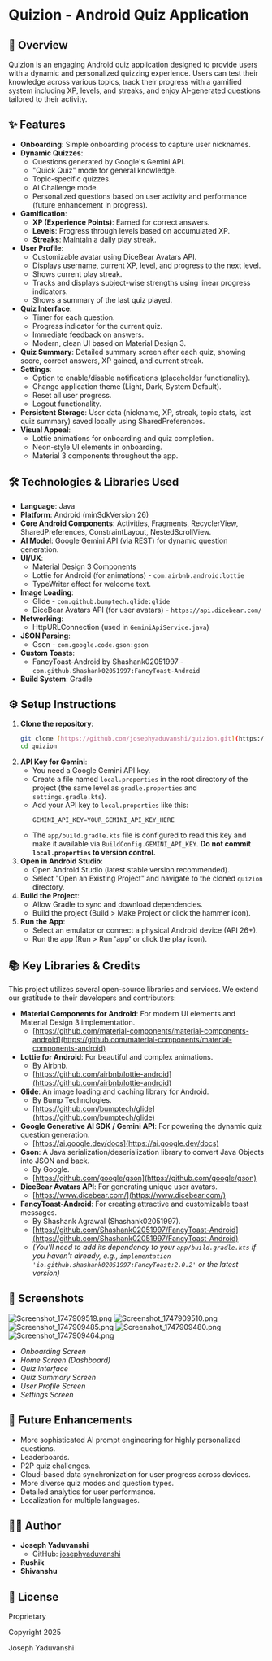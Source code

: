 # Quizion - Android Quiz Application

## 🚀 Overview

Quizion is an engaging Android quiz application designed to provide users with a dynamic and personalized quizzing experience. Users can test their knowledge across various topics, track their progress with a gamified system including XP, levels, and streaks, and enjoy AI-generated questions tailored to their activity.

## ✨ Features

* **Onboarding**: Simple onboarding process to capture user nicknames.
* **Dynamic Quizzes**:
    * Questions generated by Google's Gemini API.
    * "Quick Quiz" mode for general knowledge.
    * Topic-specific quizzes.
    * AI Challenge mode.
    * Personalized questions based on user activity and performance (future enhancement in progress).
* **Gamification**:
    * **XP (Experience Points)**: Earned for correct answers.
    * **Levels**: Progress through levels based on accumulated XP.
    * **Streaks**: Maintain a daily play streak.
* **User Profile**:
    * Customizable avatar using DiceBear Avatars API.
    * Displays username, current XP, level, and progress to the next level.
    * Shows current play streak.
    * Tracks and displays subject-wise strengths using linear progress indicators.
    * Shows a summary of the last quiz played.
* **Quiz Interface**:
    * Timer for each question.
    * Progress indicator for the current quiz.
    * Immediate feedback on answers.
    * Modern, clean UI based on Material Design 3.
* **Quiz Summary**: Detailed summary screen after each quiz, showing score, correct answers, XP gained, and current streak.
* **Settings**:
    * Option to enable/disable notifications (placeholder functionality).
    * Change application theme (Light, Dark, System Default).
    * Reset all user progress.
    * Logout functionality.
* **Persistent Storage**: User data (nickname, XP, streak, topic stats, last quiz summary) saved locally using SharedPreferences.
* **Visual Appeal**:
    * Lottie animations for onboarding and quiz completion.
    * Neon-style UI elements in onboarding.
    * Material 3 components throughout the app.

## 🛠️ Technologies & Libraries Used

* **Language**: Java
* **Platform**: Android (minSdkVersion 26)
* **Core Android Components**: Activities, Fragments, RecyclerView, SharedPreferences, ConstraintLayout, NestedScrollView.
* **AI Model**: Google Gemini API (via REST) for dynamic question generation.
* **UI/UX**:
    * Material Design 3 Components
    * Lottie for Android (for animations) - `com.airbnb.android:lottie`
    * TypeWriter effect for welcome text.
* **Image Loading**:
    * Glide - `com.github.bumptech.glide:glide`
    * DiceBear Avatars API (for user avatars) - `https://api.dicebear.com/`
* **Networking**:
    * HttpURLConnection (used in `GeminiApiService.java`)
* **JSON Parsing**:
    * Gson - `com.google.code.gson:gson`
* **Custom Toasts**:
    * FancyToast-Android by Shashank02051997 - `com.github.Shashank02051997:FancyToast-Android`
* **Build System**: Gradle

## ⚙️ Setup Instructions

1.  **Clone the repository**:
    ```bash
    git clone [https://github.com/josephyaduvanshi/quizion.git](https://github.com/josephyaduvanshi/quizion.git)
    cd quizion
    ```
2.  **API Key for Gemini**:
    * You need a Google Gemini API key.
    * Create a file named `local.properties` in the root directory of the project (the same level as `gradle.properties` and `settings.gradle.kts`).
    * Add your API key to `local.properties` like this:
        ```properties
        GEMINI_API_KEY=YOUR_GEMINI_API_KEY_HERE
        ```
    * The `app/build.gradle.kts` file is configured to read this key and make it available via `BuildConfig.GEMINI_API_KEY`. **Do not commit `local.properties` to version control.**
3.  **Open in Android Studio**:
    * Open Android Studio (latest stable version recommended).
    * Select "Open an Existing Project" and navigate to the cloned `quizion` directory.
4.  **Build the Project**:
    * Allow Gradle to sync and download dependencies.
    * Build the project (Build > Make Project or click the hammer icon).
5.  **Run the App**:
    * Select an emulator or connect a physical Android device (API 26+).
    * Run the app (Run > Run 'app' or click the play icon).

## 📚 Key Libraries & Credits

This project utilizes several open-source libraries and services. We extend our gratitude to their developers and contributors:

* **Material Components for Android**: For modern UI elements and Material Design 3 implementation.
    * [https://github.com/material-components/material-components-android](https://github.com/material-components/material-components-android)
* **Lottie for Android**: For beautiful and complex animations.
    * By Airbnb.
    * [https://github.com/airbnb/lottie-android](https://github.com/airbnb/lottie-android)
* **Glide**: An image loading and caching library for Android.
    * By Bump Technologies.
    * [https://github.com/bumptech/glide](https://github.com/bumptech/glide)
* **Google Generative AI SDK / Gemini API**: For powering the dynamic quiz question generation.
    * [https://ai.google.dev/docs](https://ai.google.dev/docs)
* **Gson**: A Java serialization/deserialization library to convert Java Objects into JSON and back.
    * By Google.
    * [https://github.com/google/gson](https://github.com/google/gson)
* **DiceBear Avatars API**: For generating unique user avatars.
    * [https://www.dicebear.com/](https://www.dicebear.com/)
* **FancyToast-Android**: For creating attractive and customizable toast messages.
    * By Shashank Agrawal (Shashank02051997).
    * [https://github.com/Shashank02051997/FancyToast-Android](https://github.com/Shashank02051997/FancyToast-Android)
    * *(You'll need to add its dependency to your `app/build.gradle.kts` if you haven't already, e.g., `implementation 'io.github.shashank02051997:FancyToast:2.0.2'` or the latest version)*

## 📸 Screenshots
![Screenshot_1747909519.png](../../../../Screenshot_1747909519.png)
![Screenshot_1747909510.png](../../../../Screenshot_1747909510.png)
![Screenshot_1747909485.png](../../../../Screenshot_1747909485.png)
![Screenshot_1747909480.png](../../../../Screenshot_1747909480.png)
![Screenshot_1747909464.png](../../../../Screenshot_1747909464.png)
* *Onboarding Screen*
* *Home Screen (Dashboard)*
* *Quiz Interface*
* *Quiz Summary Screen*
* *User Profile Screen*
* *Settings Screen*

## 🔮 Future Enhancements

* More sophisticated AI prompt engineering for highly personalized questions.
* Leaderboards.
* P2P quiz challenges.
* Cloud-based data synchronization for user progress across devices.
* More diverse quiz modes and question types.
* Detailed analytics for user performance.
* Localization for multiple languages.

## 🧑‍💻 Author

* **Joseph Yaduvanshi**
    * GitHub: [josephyaduvanshi](https://github.com/josephyaduvanshi)
* **Rushik**
* **Shivanshu**

## 📜 License

Proprietary

Copyright 2025 

Joseph Yaduvanshi